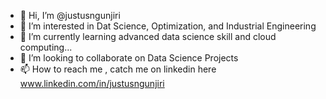 - 👋 Hi, I’m @justusngunjiri
- 👀 I’m interested in Dat Science, Optimization, and Industrial Engineering
- 🌱 I’m currently learning  advanced data science skill and cloud computing...
- 💞️ I’m looking to collaborate on  Data Science Projects
- 📫 How to reach me , catch me on linkedin here www.linkedin.com/in/justusngunjiri

<!---
justusngunjiri/justusngunjiri is a ✨ special ✨ repository because its `README.md` (this file) appears on your GitHub profile.
You can click the Preview link to take a look at your changes.
--->
